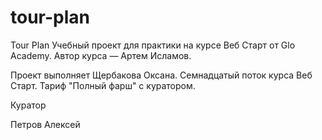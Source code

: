 # tour-plan

Tour Plan
Учебный проект для практики на курсе Веб Старт от Glo Academy. Автор курса — Артем Исламов.

Проект выполняет
Щербакова Оксана. Семнадцатый поток курса Веб Старт. Тариф "Полный фарш" с куратором.

Куратор

Петров Алексей